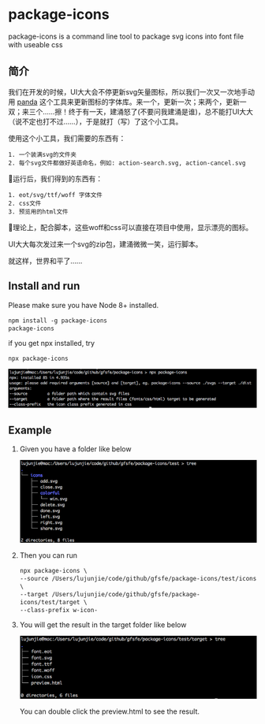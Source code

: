 # package-icons

package-icons is a command line tool to package svg icons into font file with useable css

## 简介

我们在开发的时候，UI大大会不停更新svg矢量图标，所以我们一次又一次地手动用 [panda](https://github.com/thunkli/panda) 这个工具来更新图标的字体库。来一个，更新一次；来两个，更新一双；来三个……擦！终于有一天，建涌怒了(不要问我建涌是谁)，总不能打UI大大（说不定也打不过……），于是就打（写）了这个小工具。    

使用这个小工具，我们需要的东西有：

    1. 一个装满svg的文件夹
    2. 每个svg文件都做好英语命名，例如: action-search.svg, action-cancel.svg

运行后，我们得到的东西有：

    1. eot/svg/ttf/woff 字体文件
    2. css文件
    3. 预览用的html文件

理论上，配合脚本，这些woff和css可以直接在项目中使用，显示漂亮的图标。    

UI大大每次发过来一个svg的zip包，建涌微微一笑，运行脚本。    

就这样，世界和平了……

## Install and run

Please make sure you have Node 8+ installed.

```shell
npm install -g package-icons
package-icons
```

if you get npx installed, try

```shell
npx package-icons
```

![Alt text](./pictures/description.png?raw=true)

## Example

1. Given you have a folder like below

    ![Alt text](./pictures/source.png?raw=true)

2. Then you can run

    ```shell
    npx package-icons \
    --source /Users/lujunjie/code/github/gfsfe/package-icons/test/icons  \
    --target /Users/lujunjie/code/github/gfsfe/package-icons/test/target \
    --class-prefix w-icon-
    ```

3. You will get the result in the target folder like below

    ![Alt text](./pictures/target.png?raw=true)

    You can double click the preview.html to see the result.
